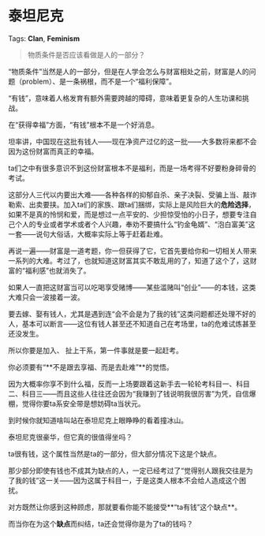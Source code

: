# 泰坦尼克

Tags: **Clan**, **Feminism**

> 物质条件是否应该看做是人的一部分？



“物质条件”当然是人的一部分，但是在人学会怎么与财富相处之前，财富是人的问题（problem）、是一条祸根，而不是一个“福利保障”。

“有钱”，意味着人格发育有额外需要跨越的障碍，意味着更复杂的人生功课和挑战。

在“获得幸福”方面，“有钱”根本不是一个好消息。

坦率讲，中国现在这批有钱人——现在净资产过亿的这一批——大多数将来都不会因为这份财富而真正的幸福。

ta们之中有很多意识不到这份财富根本不是福利，而是一场考得不好要粉身碎骨的考试。

这部分人三代以内要出大难——各种各样的抑郁自杀、亲子决裂、受骗上当、敲诈勒索、出卖要挟。加入ta们的家族、跟ta们捆绑，实际上是风险巨大的**危险选择**，如果不是真的怜悯和爱，而是想过一点平安的、少担惊受怕的小日子，想要专注自己个人的专业或者学术或者个人兴趣，奉劝不要搞什么“钓金龟婿”、“泡白富美”这一套——说句大俗话，大概率实际上等于赶着赴难。

再说一遍——财富是一道考题，你一但获得了它，它首先要给你和一切相关人带来一系列的大难。考过了，也就知道这财富其实不敢乱用的了，知道了这个了，这财富的“福利感”也就消失了。

如果人一直把这财富当可以吃喝享受赌博——某些滥赌叫“创业”——的本钱，这类大难只会一波接着一波。

要去嫁、娶有钱人，尤其是遇到连“会不会是为了我的钱”这类问题都还处理不好的人，基本可以断言——这位有钱人甚至还不知道自己在考场里，ta的危难试炼甚至还没发生。

所以你要是加入、 扯上干系，第一件事就是要一起赶考。

你必须要有“**不是跟去享福、而是去赴难”**的觉悟。

因为大概率你享不到什么福，反而一上场要跟着这新手去一轮轮考科目一、科目二、科目三——而且这些人往往还会因为“我赚到了钱说明我很厉害”为凭，自信爆棚，觉得你要ta系安全带是想妨碍ta当状元。

到时候你就知道啥叫站在泰坦尼克上眼睁睁的看着撞冰山。

泰坦尼克很豪华，但它真的很值得坐吗？

  


ta很有钱，这个属性当然是ta的一部分，但大部分情况下这是个缺点。

那少部分即使有钱也不成其为缺点的人，一定已经考过了“觉得别人跟我交往是为了我的钱”这一关——因为这属于科目一，于是这类人根本不会给人造成这个困扰。

对方既然让你感到这种顾虑，那就要看你能不能接受**“ta有钱”这个缺点**。

而当你在为这个**缺点**而纠结，ta还会觉得你是为了ta的钱吗？




